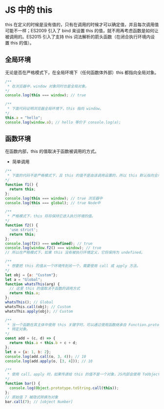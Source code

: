 # JS 中的 this

this 在定义的时候是没有值的，只有在调用的时候才可以确定值，并且每次调用值可能不一样；ES2009 引入了 bind 来设置 this 的值，就不用再考虑函数是如何让被调用的。ES2015 引入了支持 this 词法解析的箭头函数（在闭合执行环境内设置 this 的值）。

## 全局环境

无论是否在严格模式下，在全局环境下（任何函数体外部）this 都指向全局对象。

```js
/**
 * 在浏览器中，window 对象同时也是全局对象。
*/
console.log(this === window); // true

/**
 * 下面代码证明浏览器全局环境下，this 指向 window。
*/
this.a = "hello";
console.log(window.a); // hello 等价于 console.log(a);
```

## 函数环境

在函数内部，this 的值取决于函数被调用的方式。

- 简单调用

```js
/**
 * 下面的代码不是严格模式下，且 this 的值不是由该调用设置的，所以 this 默认指向全局对象。
*/
function f1() {
  return this;
};
console.log(this === window); // true 浏览器中
console.log(this === global); // true Node中

/**
 * 严格模式下，this 将将保持它进入执行环境的值。
*/
function f2() {
  'use strict';
  return this;
};
console.log(f2() === undefined); // true
console.log(window.f2() === window); // true
// 所以在严格模式下，如果 this 没有被执行环境定义，它将保持为 undefined。

/**
 * 想要把 this 的值从一个环境传到另一个，需要使用 call 或 apply 方法。
*/
let obj = {a: "Custom"};
let a = "Global";
function whatsThis(arg) {
  // 这里 this 的值取决于函数的调用方式
  return this.a;
};
whatsThis(); // Global
whatsThis.call(obj); // Custom
whatsThis.apply(obj); // Custom

/**
 * 当一个函数在其主体中使用 this 关键字时，可以通过使用函数继承自 Function.prototype 的 call、apply 方法 将 this 绑定到调用中的
 * 特定对象。
*/
const add = (c, d) => {
  return this.a + this.b + c + d;
};
let o = {a: 1, b: 2};
console.log(add.call(o, 3, 4)); // 10
console.log(add.apply(o, [3, 4])); // 10

/**
 * 使用 call、apply 时，如果传递给 this 的值不是一个对象，JS内部会使用 ToObject 将其转换为对象。
*/
function bar() {
  console.log(Object.prototype.toString.call(this));
};
// 原始值 7 被隐式转换为对象
bar.call(7); // [object Number]
```

